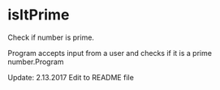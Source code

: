 # isItPrime
Check if number is prime.

Program accepts input from a user and checks if it is a prime number.Program

Update: 2.13.2017
Edit to README file